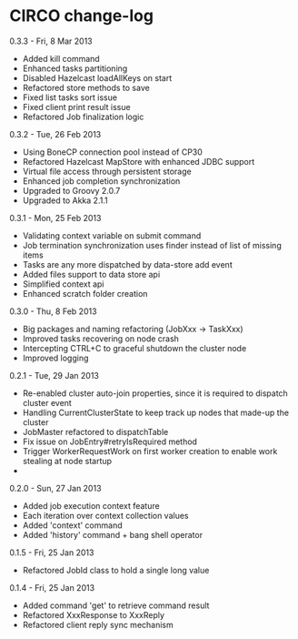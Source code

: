 CIRCO change-log
================
0.3.3 - Fri, 8 Mar 2013
- Added kill command
- Enhanced tasks partitioning
- Disabled Hazelcast loadAllKeys on start
- Refactored store methods to save
- Fixed list tasks sort issue
- Fixed client print result issue
- Refactored Job finalization logic

0.3.2 - Tue, 26 Feb 2013
- Using BoneCP connection pool instead of CP30
- Refactored Hazelcast MapStore with enhanced JDBC support
- Virtual file access through persistent storage
- Enhanced job completion synchronization
- Upgraded to Groovy 2.0.7
- Upgraded to Akka 2.1.1

0.3.1 - Mon, 25 Feb 2013
- Validating context variable on submit command
- Job termination synchronization uses finder instead of list of missing items
- Tasks are any more dispatched by data-store add event
- Added files support to data store api
- Simplified context api
- Enhanced scratch folder creation

0.3.0 - Thu, 8 Feb 2013
- Big packages and naming refactoring (JobXxx -> TaskXxx)
- Improved tasks recovering on node crash
- Intercepting CTRL+C to graceful shutdown the cluster node
- Improved logging

0.2.1 - Tue, 29 Jan 2013
- Re-enabled cluster auto-join properties, since it is required to dispatch cluster event
- Handling CurrentClusterState to keep track up nodes that made-up the cluster
- JobMaster refactored to dispatchTable
- Fix issue on JobEntry#retryIsRequired method
- Trigger WorkerRequestWork on first worker creation to enable work stealing at node startup
-

0.2.0 - Sun, 27 Jan 2013
- Added job execution context feature
- Each iteration over context collection values
- Added 'context' command
- Added 'history' command + bang shell operator

0.1.5 - Fri, 25 Jan 2013
- Refactored JobId class to hold a single long value

0.1.4 - Fri, 25 Jan 2013
- Added command 'get' to retrieve command result
- Refactored XxxResponse to XxxReply
- Refactored client reply sync mechanism